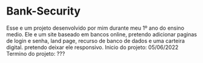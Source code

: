 # Bank-Security
Esse e um projeto desenvolvido por mim durante meu 1º ano do ensino medio. Ele e um site baseado em bancos online, pretendo adicionar paginas de login e senha, land page, recurso de banco de dados e uma carteira digital. pretendo deixar ele responsivo. Inicio do projeto: 05/06/2022 Termino do projeto: ???
